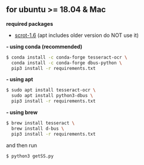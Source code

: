 ## for ubuntu >= 18.04 & Mac

**required packages**

- [scrot-1.6](https://github.com/resurrecting-open-source-projects/scrot) (apt includes older version do NOT use it)

**- using conda (recommended)**

```sh
$ conda install -c conda-forge tesseract-ocr \
  conda install -c conda-forge dbus-python \
  pip3 install -r requirements.txt
```

**- using apt**

```sh
$ sudo apt install tesseract-ocr \
  sudo apt install python3-dbus \
  pip3 install -r requirements.txt
```

**- using brew**

```sh
$ brew install tesseract \
  brew install d-bus \
  pip3 install -r requirements.txt
```

and then run

```sh
$ python3 getSS.py
```
